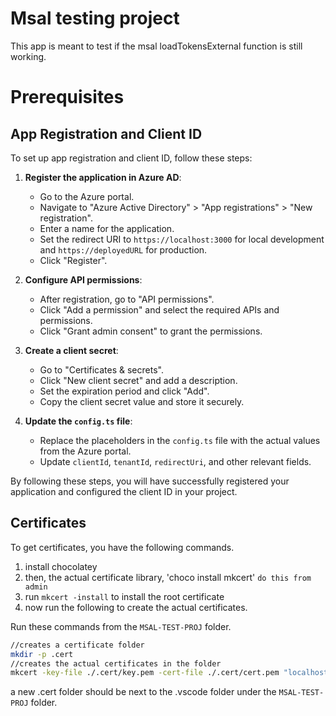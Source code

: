 # Msal testing project

This app is meant to test if the msal loadTokensExternal function is still working. 

# Prerequisites
## App Registration and Client ID

To set up app registration and client ID, follow these steps:

1. **Register the application in Azure AD**:
    - Go to the Azure portal.
    - Navigate to "Azure Active Directory" > "App registrations" > "New registration".
    - Enter a name for the application.
    - Set the redirect URI to `https://localhost:3000` for local development and `https://deployedURL` for production.
    - Click "Register".

2. **Configure API permissions**:
    - After registration, go to "API permissions".
    - Click "Add a permission" and select the required APIs and permissions.
    - Click "Grant admin consent" to grant the permissions.

3. **Create a client secret**:
    - Go to "Certificates & secrets".
    - Click "New client secret" and add a description.
    - Set the expiration period and click "Add".
    - Copy the client secret value and store it securely.

4. **Update the `config.ts` file**:
    - Replace the placeholders in the `config.ts` file with the actual values from the Azure portal.
    - Update `clientId`, `tenantId`, `redirectUri`, and other relevant fields.


By following these steps, you will have successfully registered your application and configured the client ID in your project.

## Certificates

To get certificates, you have the following commands.

1. install chocolatey
2. then, the actual certificate library, 'choco install mkcert' `do this from admin`
3. run `mkcert -install` to install the root certificate
4. now run the following to create the actual certificates.



Run these commands from the `MSAL-TEST-PROJ` folder.
```bash
//creates a certificate folder
mkdir -p .cert
//creates the actual certificates in the folder 
mkcert -key-file ./.cert/key.pem -cert-file ./.cert/cert.pem "localhost"

```
a new .cert folder should be next to the .vscode folder under the `MSAL-TEST-PROJ` folder.